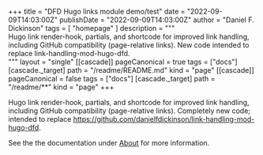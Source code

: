 +++
title = "DFD Hugo links module demo/test"
date = "2022-09-09T14:03:00Z"
publishDate = "2022-09-09T14:03:00Z"
author = "Daniel F. Dickinson"
tags = [
	"homepage"
]
description = """\
Hugo link render-hook, partials, and shortcode for improved
link handling, including GitHub compatibility (page-relative links). New code
intended to replace link-handling-mod-hugo-dfd.\
"""
layout = "single"
[[cascade]]
pageCanonical = true
tags = ["docs"]
[cascade._target]
path = "/readme/README.md"
kind = "page"
[[cascade]]
pageCanonical = false
tags = ["docs"]
[cascade._target]
path = "/readme/**"
kind = "page"
+++

Hugo link render-hook, partials, and shortcode for improved link handling,
including GitHub compatibility (page-relative links). Completely new code;
intended to replace
<https://github.com/danielfdickinson/link-handling-mod-hugo-dfd>.

See the the documentation under [About](readme/README.md) for more information.
